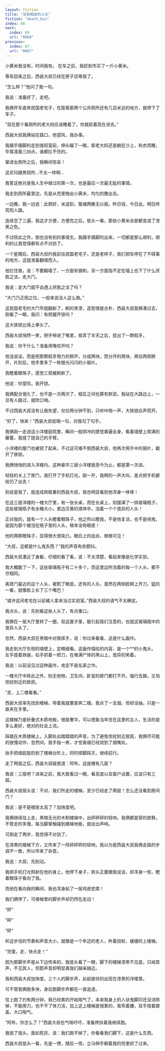 ```yaml
---
layout: fiction
title: "没有眼皮的人头"
fiction: "death_bus"
index: 68
next:
  index: 69
  url: "0069"
previous:
  index: 67
  url: "0067"
---
```

小黄米我没有，时间我有。  在车之前，我赶到市买了一斤小黄米。

等车回来之后，西装大叔已经在房子店等我了。

“怎么样？”他问了我一句。

我说：准备好了，走吧。

我俩开车直奔民国老宅子，在距离那两个公共厕所还有几百米远的地方，就停下了车子。

“现在那个看厕所的老大妈应该睡着了，你就趁着现在进去。”

西装大叔我俩站在路口，他望风，我办事。

我蹑手蹑脚的走到值班室前，伸头瞄了一眼，那老大妈还是躺在沙上，和衣而睡，毕竟凌晨三四点，谁都扛不住的。

窜进女厕所之后，我瞬间惊呆！

这尼玛跟男厕所...不太一样啊...

我誓这绝对是我人生中做过的第一次，也是最后一次最无耻的事情。

我走到厕所最里边，先是从兜里掏出小黄米，均匀的撒出去。

一边撒，我一边说：此厕好，米送到，冤魂两散无以报。昨日钱，今日出，明日终究阳人路。

连续念了三遍，我这才方便，方便完之后，低头一看，那些小黄米全部都变成了漆黑之色。

不过除此之外，倒也没有别的事情生。我蹑手蹑脚的出来，一切都是那么顺利，顺利的让我觉得都有点不对劲了。

一个星期后，西装大叔约我前往民国老宅子，还是老样子，我们把车停在了不碍事的地方，这就准备翻墙而入。

他拦住我，说：不要翻墙了，一方面有钢刺，另一方面指不定在墙上也下了什么厌胜之法，走大门。

我说：走大门就不会遇上厌胜之法了吗？

“大门乃正阳之位，一般来说没人这么做。”

这民国老宅的大门早就翻新了，刷的黑漆，造型很是古朴，西装大叔我俩凑过去，刚看了一眼，我问：有把握开锁吗？

这大铁锁比得上拳头了。

西装大叔悄然一笑，把手伸进了嘴里，抠弄了半天之后，拔出了一颗假牙。

我说：你干什么？准备用嘴咬开吗？

他没说话，而是把那颗假牙用力的掰开，分成两块，而分开的两块，再往两侧掰开，片刻后，他手里多了一枚银光闪闪的小钢片。

我瞪着眼珠子，感觉三观被刷新了。

他说：你望风，我开锁。

我俩配合很久了，也不是一次两次了，相互之间也算有默契。我站在大路边上，一旦有人路过，就吹口哨。

不过西装大叔没有让我失望，仅仅两分钟不到，只听咔啪一声，大铁锁应声而开。

“好了，快来！”西装大叔低喝一句，对我勾了勾手。

我俩刚一走进这小洋楼庭院里，瞬间一股阴冷的感觉袭遍全身，看着墙壁上爬满的藤蔓，我搓了搓自己的手臂。

小洋楼的屋门也被锁了起来，不过这可难不倒西装大叔，他再次用手中的钢片，戳开了铁锁。

我俩悄悄的进入洋楼内，这种豪华三层小洋楼我至今为止，都是第一次进。

轻轻的关上了房门，我打开了手机灯光，刚一开，我啊的一声大叫，差点把手机都给仍了出去！

别说是我了，就连成熟稳重的西装大叔，我也明显看到他浑身一哆嗦！

在这三层洋楼的一楼大厅里，有一张长桌，而在长桌上，则摆满了一排玻璃瓶子。这些玻璃瓶子有水桶大小，里边泛黄的液体中，泡着一个个诡异的人头！

正对我的，就有一个人头瞪着眼珠子，他之所以瞪我，不是他复活，也不是闹鬼，是因为那个被泡在瓶子里的人头，根本没有眼皮！

他的两颗眼珠子，显得很大很突凸，眼白上的血丝，根根可见！

“大叔，这都是什么鬼东西？”我的声音有些颤抖。

西装大叔凑近了身躯，仔细的看了看，说：不太清楚，看起来像是化学实验。

我大概数了一下，这些玻璃瓶子有二十多个，而这里边所泡着的每一个人头，都不尽相同。

离房门最近的这个人头，被割了眼皮。还有的人头，竟然在两侧脸颊上开刀，猛的一看，就像脸上长了三个嘴巴！

“或许这间老宅在以前被人拿来当过实验室。”西装大叔的语气不太确定。

我点头，说：先别看这些人头了，有点重口。

我俩在一层大厅里转了一圈，现这屋子里，能引起我们注意的，也就这玻璃瓶中的诡异人头了。

忽然，西装大叔在黑暗中对我挥手，说：你过来看看，这是什么画作。

我走到大厅东侧的墙壁上，定睛细看。这画作描绘的内容，是一个**的小鬼头，左手提着铁链，右手抓着一把刀，在堆满尸体的黑山上，诡异的笑着。

我说：以前没见过这种画作，肯定不是名家之作。

一楼大厅中除此之外，别无他物，卫生间，卧室的房门都打不开。强行去踹，又怕惊扰附近的居民。

“走，上二楼看看。”

西装大叔率先找到楼梯，带着我就要直奔二楼。我点了一支烟，但却没抽，只是一直夹在手里。

这楼梯乃是折叠式木质地板，很是奢华，可以想象当年住在这里的主人，生活的是多么美好，绝对的社会上流。

踩踏在木质楼梯上，入脚处出踏踏踏的声音，为了避免惊扰附近居民，我俩尽可能的放慢动作，忽然间，我手指一疼，才觉香烟已经烧到了烟嘴处。

抬手把烟屁股扔到了楼梯台阶上，同时顺脚踩灭，继续前行。

走了两层之后，西装大叔疑惑道：阿布，这座楼有几层？

我说：三层吧？进来之前，我大致看过一眼，看高度以及窗户设置，应该只有三层。

西装大叔摇头说：不对，我们所走的楼梯，至少已经走了两层！怎么还没看到房间门？

我说：是不是楼层太高了？加快度吧。

我俩继续往上走，黑暗无光的木制楼梯中，出砰砰砰的轻响，我俩都是穿的皮鞋，不管走的多慢，每当脚掌触碰到楼梯地板，就会出声响。

可刚走了两步，我觉得不对劲了。

在漆黑的楼梯下方，又传来了一阵砰砰砰的轻响，我以为是西装大叔我俩走路的步调不一致，所以传来了杂音。

我说：大叔，先别动。

我把手机灯光照射在他的身上，他停下身子，转头正要跟我说话，却浑身一惊，瞪着眼珠子看向了我。

而他在看向我的瞬间，我也浑身起了一层鸡皮疙瘩！

我们俩停了，可楼梯里的脚步声却仍然在走动！

“砰”

“砰”

“砰”

听这步伐的节奏和声音大小，就像是一个年迈的老人，杵着拐杖，缓缓的上楼梯。

“完蛋，走，快点走！”

因为那脚步声是从下边传来的，我低头看了一眼，脚下的楼梯漆黑不见底，只闻其声，不见其人，但那声音却明显离我们越来越近。

我和西装大叔加快度，三个人的脚步声，此起彼伏的出现在漆黑的洋楼里。

可不管我俩跑多快，身后那脚步声都在一直追逐。

往上跑了约有两分钟，我已经累的开始喘气了，本来我身上的人驮鬼脚印还没消除掉，不能用力，也干不了体力活，加上这上楼梯是很累的，我弯着腰，双手按着膝盖，大口喘气。

“阿布，你怎么了？”西装大叔也气喘吁吁，准备搀扶着我继续跑。

我摇了摇头，面如死灰，说：我们跑不掉了，你看看我们脚下，这是什么东西。

西装大叔低头一看，先是一愣，随后一惊，立马伸手朝着我的兜里抓了过来。